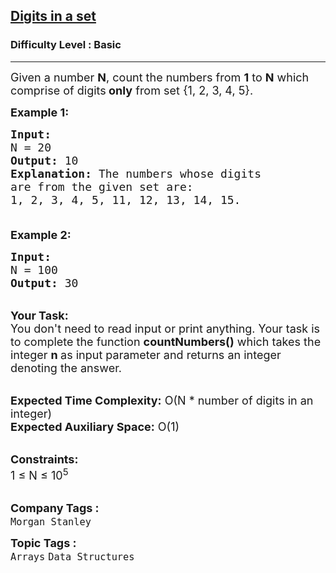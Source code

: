 <h2><a href="https://practice.geeksforgeeks.org/problems/count-the-numbers2359/1?page=5&difficulty[]=-1&category[]=Arrays&sortBy=submissions">Digits in a set</a></h2><h3>Difficulty Level : Basic</h3><hr><div class="problems_problem_content__Xm_eO"><p><span style="font-size:18px">Given a number <strong>N</strong>, count the numbers from <strong>1</strong> to <strong>N</strong> which comprise of digits<strong>&nbsp;only</strong>&nbsp;from&nbsp;set {1, 2, 3, 4,&nbsp;5}.</span></p>

<p><span style="font-size:18px"><strong>Example 1:</strong></span></p>

<pre><span style="font-size:18px"><strong>Input:
</strong>N = 20
<strong>Output:</strong> 10
<strong>Explanation:</strong> The numbers whose digits
are from the given set are:
1, 2, 3, 4, 5, 11, 12, 13, 14, 15.

</span></pre>

<p><span style="font-size:18px"><strong>Example 2:</strong></span></p>

<pre><span style="font-size:18px"><strong>Input:
</strong>N = 100
<strong>Output:</strong> 30
</span></pre>

<p><br>
<span style="font-size:18px"><strong>Your Task:</strong><br>
You don't need to read input or print anything. Your task is to complete the function&nbsp;<strong>countNumbers()</strong>&nbsp;which takes the integer&nbsp;<strong>n&nbsp;</strong>as input parameter&nbsp;and returns an integer denoting the answer.</span></p>

<p><br>
<span style="font-size:18px"><strong>Expected Time Complexity:</strong>&nbsp;O(N * number of digits in an integer)<br>
<strong>Expected Auxiliary Space:</strong>&nbsp;O(1)</span></p>

<p><br>
<span style="font-size:18px"><strong>Constraints:</strong><br>
1 ≤ N ≤ 10<sup>5</sup></span><br>
&nbsp;</p>
</div><p><span style=font-size:18px><strong>Company Tags : </strong><br><code>Morgan Stanley</code>&nbsp;<br><p><span style=font-size:18px><strong>Topic Tags : </strong><br><code>Arrays</code>&nbsp;<code>Data Structures</code>&nbsp;